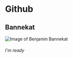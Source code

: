 # Github
## Bannekat

![Image of Benjamin Bannekat](https://octodex.github.com/images/bannekat.png)
 
###### I'm ready
